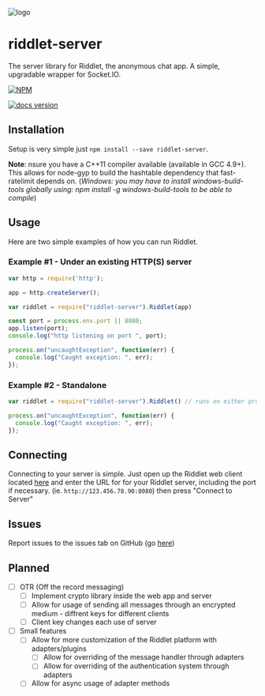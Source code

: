 ![logo](https://riddletchat.firebaseapp.com/static/media/logo.786543bd.png)

# riddlet-server

The server library for Riddlet, the anonymous chat app. A simple, upgradable wrapper for Socket.IO.

[![NPM](https://nodei.co/npm/riddlet-server.png)](https://www.npmjs.com/package/riddlet-server)

[![docs version](https://img.shields.io/badge/docs%20version-v0.11.0-orange.svg)](http://riddlet-docs.afroraydude.com)



## Installation

Setup is very simple just `npm install --save riddlet-server`.

**Note**: nsure you have a C++11 compiler available (available in GCC 4.9+). This allows for node-gyp to build the hashtable dependency that fast-ratelimit depends on. (*Windows: you may have to install windows-build-tools globally using: npm install -g windows-build-tools to be able to compile*)

## Usage

Here are two simple examples of how you can run Riddlet.

### Example #1 - Under an existing HTTP(S) server

```javascript
var http = require('http');

app = http.createServer();

var riddlet = require("riddlet-server").Riddlet(app)

const port = process.env.port || 8080;
app.listen(port);
console.log("http listening on port ", port);

process.on("uncaughtException", function(err) {
  console.log("Caught exception: ", err);
});
```

### Example #2 - Standalone

```javascript
var riddlet = require("riddlet-server").Riddlet() // runs on either process.env.port or 8000

process.on("uncaughtException", function(err) {
  console.log("Caught exception: ", err);
});
```

## Connecting

Connecting to your server is simple. Just open up the Riddlet web client located [here](https://riddletchat.firebaseapp.com) and enter the URL for for your Riddlet server, including the port if necessary. (ie. `http://123.456.78.90:8080`) then press "Connect to Server"

## Issues
Report issues to the issues tab on GitHub (go [here](https://github.com/afroraydude/riddlet-server/issues))

## Planned

* [ ] OTR (Off the record messaging)
  * [ ] Implement crypto library inside the web app and server
  * [ ] Allow for usage of sending all messages through an encrypted medium - diffrent keys for different clients
  * [ ] Client key changes each use of server
* [ ] Small features
  * [ ] Allow for more customization of the Riddlet platform with adapters/plugins
    * [ ] Allow for overriding of the message handler through adapters
    * [ ] Allow for overriding of the authentication system through adapters
  * [ ] Allow for async usage of adapter methods
